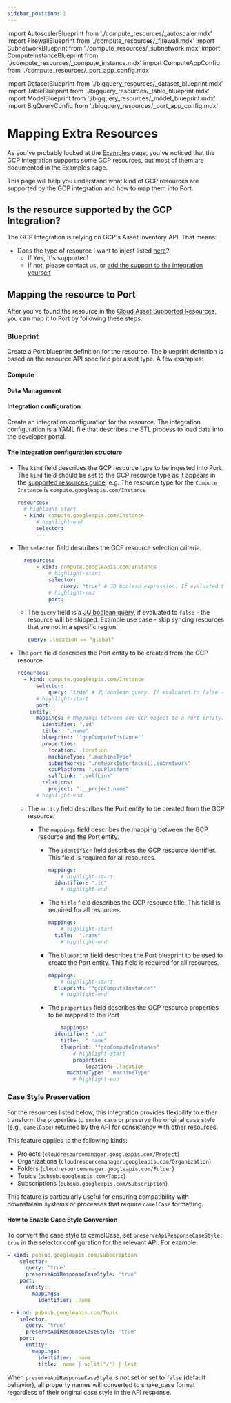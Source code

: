 ```yaml
---
sidebar_position: 1
---
```

import AutoscalerBlueprint from './compute_resources/\_autoscaler.mdx'
import FirewallBlueprint from './compute_resources/\_firewall.mdx'
import SubnetworkBlueprint from './compute_resources/\_subnetwork.mdx'
import ComputeInstanceBlueprint from './compute_resources/\_compute_instance.mdx'
import ComputeAppConfig from './compute_resources/\_port_app_config.mdx'

import DatasetBlueprint from './bigquery_resources/\_dataset_blueprint.mdx'
import TableBlueprint from './bigquery_resources/\_table_blueprint.mdx'
import ModelBlueprint from './bigquery_resources/\_model_blueprint.mdx'
import BigQueryConfig from './bigquery_resources/\_port_app_config.mdx'


# Mapping Extra Resources

As you've probably looked at the [Examples](./examples.md) page, you've noticed that the GCP Integration supports some GCP resources, but most of them are documented in the Examples page.

This page will help you understand what kind of GCP resources are supported by the GCP integration and how to map them into Port.

## Is the resource supported by the GCP Integration?

The GCP Integration is relying on GCP's Asset Inventory API. That means:

- Does the type of resource I want to injest listed [here](https://cloud.google.com/asset-inventory/docs/supported-asset-types)?
  - If Yes, It's supported!
  - If not, please contact us, or [add the support to the integration yourself](https://github.com/port-labs/ocean/tree/main/integrations/gcp)

## Mapping the resource to Port

After you've found the resource in the [Cloud Asset Supported Resources](https://cloud.google.com/asset-inventory/docs/supported-asset-types), you can map it to Port by following these steps:

### Blueprint

Create a Port blueprint definition for the resource. The blueprint definition is based on the resource API specified per asset type.
A few examples:

#### Compute
<SubnetworkBlueprint/>
<FirewallBlueprint/>
<SubnetworkBlueprint/>
<ComputeInstanceBlueprint/>

#### Data Management
<DatasetBlueprint/>
<TableBlueprint/>
<ModelBlueprint/>

#### Integration configuration

Create an integration configuration for the resource. The integration configuration is a YAML file that describes the ETL process to load data into the developer portal.

<ComputeAppConfig/>
<BigQueryConfig/>

#### The integration configuration structure

- The `kind` field describes the GCP resource type to be ingested into Port.
  The `kind` field should be set to the GCP resource type as it appears in the [supported resources guide](https://cloud.google.com/asset-inventory/docs/supported-asset-types). e.g. The resource type for the `Compute Instance` is `compute.googleapis.com/Instance`

  ```yaml showLineNumbers
  resources:
  	# highlight-start
  	- kind: compute.googleapis.com/Instance
  		# highlight-end
  		selector:
  		...
  ```

- The `selector` field describes the GCP resource selection criteria.

  ```yaml showLineNumbers
  	resources:
  		- kind: compute.googleapis.com/Instance
  			# highlight-start
  			selector:
  				query: "true" # JQ boolean expression. If evaluated to false - this object will be skipped.
  			# highlight-end
  			port:
  ```

  - The `query` field is a [JQ boolean query](https://stedolan.github.io/jq/manual/#Basicfilters), if evaluated to `false` - the resource will be skipped. Example use case - skip syncing resources that are not in a specific region.
    ```yaml showLineNumbers
    query: .location == "global"
    ```
- The `port` field describes the Port entity to be created from the GCP resource.

  ```yaml showLineNumbers
  resources:
  	- kind: compute.googleapis.com/Instance
  		selector:
  			query: "true" # JQ boolean query. If evaluated to false - skip syncing the object.
  		# highlight-start
  		port:
      entity:
        mappings: # Mappings between one GCP object to a Port entity. Each value is a JQ query.
          identifier: ".id"
          title:  ".name"
          blueprint: '"gcpComputeInstance"'
          properties:
            location: .location
            machineType: ".machineType"
            subnetworks: ".networkInterfaces[].subnetwork"
            cpuPlatform: ".cpuPlatform"
            selfLink: ".selfLink"
          relations:
            project: ".__project.name"
  		# highlight-end
  ```

  - The `entity` field describes the Port entity to be created from the GCP resource.

    - The `mappings` field describes the mapping between the GCP resource and the Port entity.

      - The `identifier` field describes the GCP resource identifier. This field is required for all resources.
        ```yaml showLineNumbers
        mappings:
        	# highlight-start
          identifier: ".id"
        	# highlight-end
        ```
      - The `title` field describes the GCP resource title. This field is required for all resources.
        ```yaml showLineNumbers
        mappings:
        	# highlight-start
          title:  ".name"
        	# highlight-end
        ```
      - The `blueprint` field describes the Port blueprint to be used to create the Port entity. This field is required for all resources.

        ```yaml showLineNumbers
        mappings:
        	# highlight-start
          blueprint: '"gcpComputeInstance"'
        	# highlight-end
        ```

      - The `properties` field describes the GCP resource properties to be mapped to the Port
        ```yaml showLineNumbers
        	mappings:
          identifier: ".id"
            title:  ".name"
            blueprint: '"gcpComputeInstance"'
        		# highlight-start
        		properties:
        			location: .location
              machineType: ".machineType"
        		# highlight-end
        ```



### Case Style Preservation

For the resources listed below, this integration provides flexibility to either transform the properties to `snake_case` or preserve the original case style (e.g., `camelCase`) returned by the API for consistency with other resources.

This feature applies to the following kinds:

- Projects (`cloudresourcemanager.googleapis.com/Project`)
- Organizations (`cloudresourcemanager.googleapis.com/Organization`)
- Folders (`cloudresourcemanager.googleapis.com/Folder`)
- Topics (`pubsub.googleapis.com/Topic`)
- Subscriptions (`pubsub.googleapis.com/Subscription`)

This feature is particularly useful for ensuring compatibility with downstream systems or processes that require `camelCase` formatting.

#### How to Enable Case Style Conversion

To convert the case style to camelCase, set `preserveApiResponseCaseStyle: true` in the selector configuration for the relevant API. For example:

```yaml
- kind: pubsub.googleapis.com/Subscription
    selector:
      query: 'true'
      preserveApiResponseCaseStyle: 'true'
    port:
      entity:
        mappings:
          identifier: .name

 - kind: pubsub.googleapis.com/Topic
    selector:
      query: 'true'
      preserveApiResponseCaseStyle: 'true'
    port:
      entity:
        mappings:
          identifier: .name
          title: .name | split("/") | last
```

When `preserveApiResponseCaseStyle` is not set or set to `false` (default behavior), all property names will converted to snake_case format regardless of their original case style in the API response.
